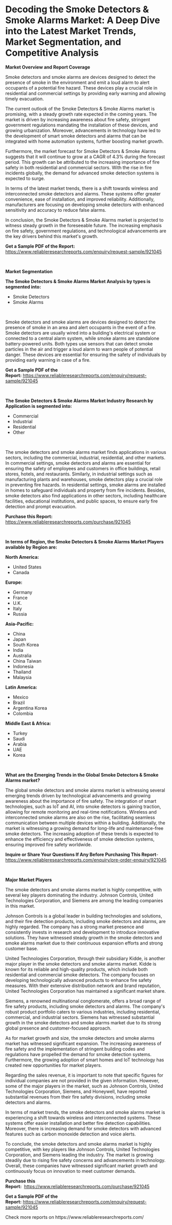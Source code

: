 <p><h1>Decoding the Smoke Detectors & Smoke Alarms Market: A Deep Dive into the Latest Market Trends, Market Segmentation, and Competitive Analysis</h1></p><p><strong>Market Overview and Report Coverage</strong></p>
<p><p>Smoke detectors and smoke alarms are devices designed to detect the presence of smoke in the environment and emit a loud alarm to alert occupants of a potential fire hazard. These devices play a crucial role in residential and commercial settings by providing early warning and allowing timely evacuation.</p><p>The current outlook of the Smoke Detectors & Smoke Alarms market is promising, with a steady growth rate expected in the coming years. The market is driven by increasing awareness about fire safety, stringent government regulations mandating the installation of these devices, and growing urbanization. Moreover, advancements in technology have led to the development of smart smoke detectors and alarms that can be integrated with home automation systems, further boosting market growth.</p><p>Furthermore, the market forecast for Smoke Detectors & Smoke Alarms suggests that it will continue to grow at a CAGR of 4.3% during the forecast period. This growth can be attributed to the increasing importance of fire safety in both residential and commercial sectors. With the rise in fire incidents globally, the demand for advanced smoke detection systems is expected to surge.</p><p>In terms of the latest market trends, there is a shift towards wireless and interconnected smoke detectors and alarms. These systems offer greater convenience, ease of installation, and improved reliability. Additionally, manufacturers are focusing on developing smoke detectors with enhanced sensitivity and accuracy to reduce false alarms.</p><p>In conclusion, the Smoke Detectors & Smoke Alarms market is projected to witness steady growth in the foreseeable future. The increasing emphasis on fire safety, government regulations, and technological advancements are the key drivers behind this market's growth.</p></p>
<p><strong>Get a Sample PDF of the Report:</strong> <a href="https://www.reliableresearchreports.com/enquiry/request-sample/921045">https://www.reliableresearchreports.com/enquiry/request-sample/921045</a></p>
<p>&nbsp;</p>
<p><strong>Market Segmentation</strong></p>
<p><strong>The Smoke Detectors & Smoke Alarms Market Analysis by types is segmented into:</strong></p>
<p><ul><li>Smoke Detectors</li><li>Smoke Alarms</li></ul></p>
<p>&nbsp;</p>
<p><p>Smoke detectors and smoke alarms are devices designed to detect the presence of smoke in an area and alert occupants in the event of a fire. Smoke detectors are usually wired into a building's electrical system or connected to a central alarm system, while smoke alarms are standalone battery-powered units. Both types use sensors that can detect smoke particles in the air and trigger a loud alarm to warn people of potential danger. These devices are essential for ensuring the safety of individuals by providing early warning in case of a fire.</p></p>
<p><strong>Get a Sample PDF of the Report:</strong>&nbsp;<a href="https://www.reliableresearchreports.com/enquiry/request-sample/921045">https://www.reliableresearchreports.com/enquiry/request-sample/921045</a></p>
<p>&nbsp;</p>
<p><strong>The Smoke Detectors & Smoke Alarms Market Industry Research by Application is segmented into:</strong></p>
<p><ul><li>Commercial</li><li>Industrial</li><li>Residential</li><li>Other</li></ul></p>
<p>&nbsp;</p>
<p><p>The smoke detectors and smoke alarms market finds applications in various sectors, including the commercial, industrial, residential, and other markets. In commercial settings, smoke detectors and alarms are essential for ensuring the safety of employees and customers in office buildings, retail stores, hotels, and restaurants. Similarly, in industrial settings such as manufacturing plants and warehouses, smoke detectors play a crucial role in preventing fire hazards. In residential settings, smoke alarms are installed in homes to safeguard individuals and property from fire incidents. Besides, smoke detectors also find applications in other sectors, including healthcare facilities, educational institutions, and public spaces, to ensure early fire detection and prompt evacuation.</p></p>
<p><strong>Purchase this Report:</strong>&nbsp; <a href="https://www.reliableresearchreports.com/purchase/921045">https://www.reliableresearchreports.com/purchase/921045</a></p>
<p>&nbsp;</p>
<p><strong>In terms of Region, the Smoke Detectors & Smoke Alarms Market Players available by Region are:</strong></p>
<p>
    <p> <strong> North America: </strong>
        <ul>
            <li>United States</li>
            <li>Canada</li>
        </ul>
        </p> 
    <p> <strong> Europe: </strong>
        <ul>
            <li>Germany</li>
            <li>France</li>
            <li>U.K.</li>
            <li>Italy</li>
            <li>Russia</li>
        </ul>
        </p> 
    <p> <strong> Asia-Pacific: </strong>
        <ul>
            <li>China</li>
            <li>Japan</li>
            <li>South Korea</li>
            <li>India</li>
            <li>Australia</li>
            <li>China Taiwan</li>
            <li>Indonesia</li>
            <li>Thailand</li>
            <li>Malaysia</li>
        </ul>
        </p> 
    <p> <strong> Latin America: </strong>
        <ul>
            <li>Mexico</li>
            <li>Brazil</li>
            <li>Argentina Korea</li>
            <li>Colombia</li>
        </ul>
        </p> 
    <p> <strong> Middle East & Africa: </strong>
        <ul>
            <li>Turkey</li>
            <li>Saudi</li>
            <li>Arabia</li>
            <li>UAE</li>
            <li>Korea</li>
        </ul>
    </p>
    </p>
<p>&nbsp;</p>
<p><strong>What are the Emerging Trends in the Global Smoke Detectors & Smoke Alarms market?</strong></p>
<p><p>The global smoke detectors and smoke alarms market is witnessing several emerging trends driven by technological advancements and growing awareness about the importance of fire safety. The integration of smart technologies, such as IoT and AI, into smoke detectors is gaining traction, allowing for remote monitoring and real-time notifications. Wireless and interconnected smoke alarms are also on the rise, facilitating seamless communication between multiple devices within a building. Additionally, the market is witnessing a growing demand for long-life and maintenance-free smoke detectors. The increasing adoption of these trends is expected to enhance the efficiency and effectiveness of smoke detection systems, ensuring improved fire safety worldwide.</p></p>
<p><strong>Inquire or Share Your Questions If Any Before Purchasing This Report</strong>- <a href="https://www.reliableresearchreports.com/enquiry/pre-order-enquiry/921045">https://www.reliableresearchreports.com/enquiry/pre-order-enquiry/921045</a></p>
<p>&nbsp;</p>
<p><strong>Major Market Players</strong></p>
<p><p>The smoke detectors and smoke alarms market is highly competitive, with several key players dominating the industry. Johnson Controls, United Technologies Corporation, and Siemens are among the leading companies in this market.</p><p>Johnson Controls is a global leader in building technologies and solutions, and their fire detection products, including smoke detectors and alarms, are highly regarded. The company has a strong market presence and consistently invests in research and development to introduce innovative solutions. They have witnessed steady growth in the smoke detectors and smoke alarms market due to their continuous expansion efforts and strong customer base.</p><p>United Technologies Corporation, through their subsidiary Kidde, is another major player in the smoke detectors and smoke alarms market. Kidde is known for its reliable and high-quality products, which include both residential and commercial smoke detectors. The company focuses on developing technologically advanced products to enhance fire safety measures. With their extensive distribution network and brand reputation, United Technologies Corporation has maintained a significant market share.</p><p>Siemens, a renowned multinational conglomerate, offers a broad range of fire safety products, including smoke detectors and alarms. The company's robust product portfolio caters to various industries, including residential, commercial, and industrial sectors. Siemens has witnessed substantial growth in the smoke detectors and smoke alarms market due to its strong global presence and customer-focused approach.</p><p>As for market growth and size, the smoke detectors and smoke alarms market has witnessed significant expansion. The increasing awareness of fire safety and the implementation of stringent building codes and regulations have propelled the demand for smoke detection systems. Furthermore, the growing adoption of smart homes and IoT technology has created new opportunities for market players.</p><p>Regarding the sales revenue, it is important to note that specific figures for individual companies are not provided in the given information. However, some of the major players in the market, such as Johnson Controls, United Technologies Corporation, Siemens, and Honeywell, have reported substantial revenues from their fire safety divisions, including smoke detectors and alarms.</p><p>In terms of market trends, the smoke detectors and smoke alarms market is experiencing a shift towards wireless and interconnected systems. These systems offer easier installation and better fire detection capabilities. Moreover, there is increasing demand for smoke detectors with advanced features such as carbon monoxide detection and voice alerts.</p><p>To conclude, the smoke detectors and smoke alarms market is highly competitive, with key players like Johnson Controls, United Technologies Corporation, and Siemens leading the industry. The market is growing steadily due to rising fire safety concerns and advancements in technology. Overall, these companies have witnessed significant market growth and continuously focus on innovation to meet customer demands.</p></p>
<p><strong>Purchase this Report:</strong>&nbsp;&nbsp;<a href="https://www.reliableresearchreports.com/purchase/921045">https://www.reliableresearchreports.com/purchase/921045</a></p>
<p></p>
<p><strong>Get a Sample PDF of the Report:</strong>&nbsp;<a href="https://www.reliableresearchreports.com/enquiry/request-sample/921045">https://www.reliableresearchreports.com/enquiry/request-sample/921045</a></p>
<p>Check more reports on https://www.reliableresearchreports.com/</p>